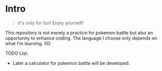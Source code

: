 # Intro
> It's only for fun! Enjoy yourself!

This repository is not merely a practice for pokemon battle but also an opportunity to enhance coding.
The language I choose only depends on what I'm learning. XD

TODO List:
- Later a calculator for pokemon battle will be developed.

